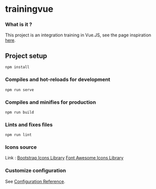 # trainingvue

### What is it ?
This project is an integration training in Vue.JS, see the page inspiration [here](https://www.figma.com/community/file/894542039433511203).

## Project setup
```
npm install
```

### Compiles and hot-reloads for development
```
npm run serve
```


### Compiles and minifies for production
```
npm run build
```

### Lints and fixes files
```
npm run lint
```

### Icons source
Link : 
[Bootstrap Icons Library](https://icons.getbootstrap.com/)
[Font Awesome Icons Library](https://fontawesome.com/icons/)

### Customize configuration
See [Configuration Reference](https://cli.vuejs.org/config/).
